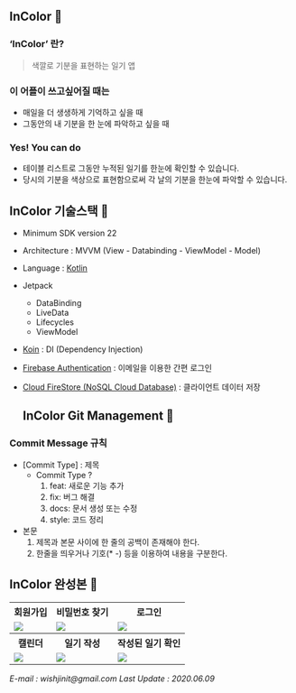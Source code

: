 ## InColor 🌈


### ‘InColor’ 란?

> 색깔로 기분을 표현하는 일기 앱

### 이 어플이 쓰고싶어질 때는 

 * 매일을 더 생생하게 기억하고 싶을 때
 * 그동안의 내 기분을 한 눈에 파악하고 싶을 때

 ### Yes! You can do 

  * 테이블 리스트로 그동안 누적된 일기를 한눈에 확인할 수 있습니다.
  * 당시의 기분을 색상으로 표현함으로써 각 날의 기분을 한눈에 파악할 수 있습니다.



  ## InColor 기술스택 🔧

- Minimum SDK version 22
- Architecture : MVVM (View - Databinding - ViewModel - Model)
- Language : [Kotlin](https://kotlinlang.org/)
- Jetpack
  - DataBinding
  - LiveData
  - Lifecycles
  - ViewModel
- [Koin](https://github.com/InsertKoinIO/koin) : DI (Dependency Injection)
- [Firebase Authentication](https://firebase.google.com/docs/auth) : 이메일을 이용한 간편 로그인
- [Cloud FireStore (NoSQL Cloud Database)](https://firebase.google.com/docs/firestore) : 클라이언트 데이터 저장




  ## InColor Git Management 💬

 ### Commit Message 규칙

 * [Commit Type] : 제목
   - Commit Type ?
     1. feat: 새로운 기능 추가
     2. fix: 버그 해결
     3. docs: 문서 생성 또는 수정
     4. style: 코드 정리
 * 본문
   1. 제목과 본문 사이에 한 줄의 공백이 존재해야 한다.
   2. 한줄을 띄우거나 기호(* -) 등을 이용하여 내용을 구분한다.



  ## InColor 완성본 📸

<table>
    <tr>
        <th align = center>회원가입</th>
        <th align = center>비밀번호 찾기</th>
        <th align = center>로그인</th>
    </tr>
    <tr>
        <td><img src = "https://user-images.githubusercontent.com/52834095/84044735-e81ae080-a9e2-11ea-8058-5e97cb5c54ff.jpg" /></td>
        <td><img src = "https://user-images.githubusercontent.com/52834095/84044686-d9342e00-a9e2-11ea-8312-496adf71b258.jpg" /></td>
        <td><img src = "https://user-images.githubusercontent.com/52834095/84044519-a7bb6280-a9e2-11ea-8ddb-2e9212934f17.jpg" /></td>
    </tr>
    <tr>
        <th align = center>캘린더</th>
        <th align = center>일기 작성</th>
        <th align = center>작성된 일기 확인</th>
    </tr>
    <tr>
        <td><img src = "https://user-images.githubusercontent.com/52834095/84066034-4c986880-aa00-11ea-96be-e1b537762e12.jpg" /></td>
        <td><img src = "https://user-images.githubusercontent.com/52834095/84044902-1ef0f680-a9e3-11ea-9bc3-9a7fc05ac602.jpg" /></td>
        <td><img src = "https://user-images.githubusercontent.com/52834095/84045236-83ac5100-a9e3-11ea-8385-8899eeffb5af.jpg" /></td>
    </tr>
</table>





_E-mail : wishjinit@gmail.com_
_Last Update : 2020.06.09_
